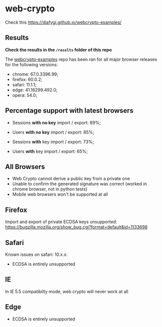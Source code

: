 # web-crypto

Check this https://diafygi.github.io/webcrypto-examples/

## Results
**Check the results in the `/results` folder of this repo**

The [webcrypto-examples](https://diafygi.github.io/webcrypto-examples/) repo has been ran for all major browser releases for the following versions:
- chrome: 67.0.3396.99;
- firefox: 60.0.2;
- safari: 11.1.1;
- edge: 41.16299.492.0;
- opera: 54.0;

## Percentage support with latest browsers
- Sessions **with no key** import / export: 89%;
- Users **with no key** import / export: 85%;

- Sessions **with** key import / export: 73%;
- Users **with** key import / export: 65%;



## All Browsers
- Web Crypto cannot derive a public key from a private one
- Unable to confirm the generated signature was correct (worked in chrome browser, not in python tests)
- Mobile web browsers won't be supported at all

## Firefox
Import and export of private ECDSA keys unsupported: https://bugzilla.mozilla.org/show_bug.cgi?format=default&id=1133698

## Safari
Known issues on safari: 10.x.x: 
- ECDSA is entirely unsupported

## IE
In IE 5.5 compatibilty mode, web crypto will never work at all

## Edge
- ECDSA is entirely unsupported

